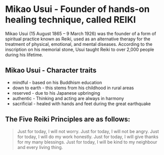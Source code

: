 # Mikao Usui - Founder of hands-on healing technique, called REIKI

Mikao Usui (15 August 1865 – 9 March 1926) was the founder of a form of spiritual practice known as Reiki, used as an alternative therapy for the treatment of physical, emotional, and mental diseases. According to the inscription on his memorial stone, Usui taught Reiki to over 2,000 people during his lifetime.

## Mikao Usui - Character traits

* mindful - based on his Buddhism education
* down to earth - this stems from his childhood in rural areas
* reserved - due to his Japanese upbringing
* authentic - Thinking and acting are always in harmony
* sacrificial - healed with hands and feet during the great earthquake

## The Five Reiki Principles are as follows:

> Just for today, I will not worry.
> Just for today, I will not be angry.
> Just for today, I will do my work honestly.
> Just for today, I will give thanks for my many blessings.
> Just for today, I will be kind to my neighbour and every living thing.
